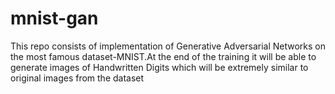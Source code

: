 # mnist-gan
This repo consists of implementation of Generative Adversarial Networks on the most famous dataset-MNIST.At the end of the training it will be able to generate images of Handwritten Digits which will be extremely similar to original images from the dataset
